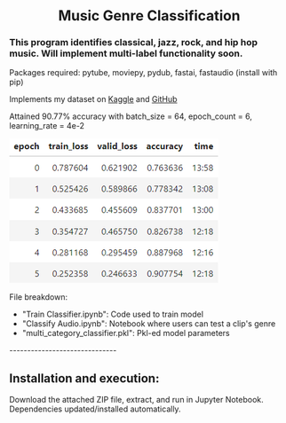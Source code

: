 <h1 style="margin: auto; width: 100%; text-align: center; font-size: 25px;">Music Genre Classification</h1>

<h3>This program identifies classical, jazz, rock, and hip hop music. Will implement multi-label functionality soon.</h3>
 
Packages required: pytube, moviepy, pydub, fastai, fastaudio (install with pip)

Implements my dataset on <a href="https://www.kaggle.com/datasets/benfitzgerald3132/jazz-vs-classical-music-classification/">Kaggle</a> and <a href="https://github.com/bfitzgerald3132/jazz-classical-dataset">GitHub</a>

Attained 90.77% accuracy with batch_size = 64, epoch_count = 6, learning_rate = 4e-2

<img src="https://github.com/bfitzgerald3132/MusicGenreClassification/blob/main/updated_screenshot.png" />

File breakdown: 
<ul>
<li>"Train Classifier.ipynb": Code used to train model</li>
<li>"Classify Audio.ipynb": Notebook where users can test a clip's genre</li>
<li>"multi_category_classifier.pkl": Pkl-ed model parameters</li></ul>
------------------------------

<h2>Installation and execution:</h2>

Download the attached ZIP file, extract, and run in Jupyter Notebook. Dependencies updated/installed automatically.
